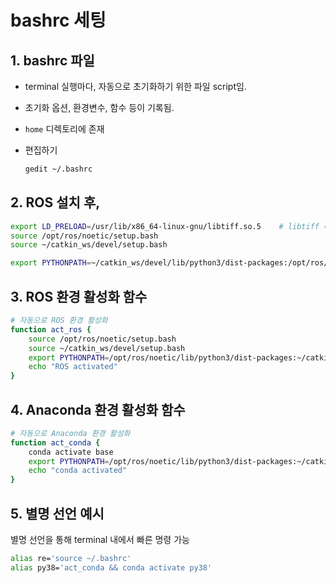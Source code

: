 # bashrc 세팅

## 1. bashrc 파일

* terminal 실행마다, 자동으로 초기화하기 위한 파일 script임.
* 초기화 옵션, 환경변수, 함수 등이 기록됨.
* `home` 디렉토리에 존재
*   편집하기

    ```bash
    gedit ~/.bashrc
    ```

&#x20;

## 2. ROS 설치 후,

```bash
export LD_PRELOAD=/usr/lib/x86_64-linux-gnu/libtiff.so.5    # libtiff 버전 충돌 방지(ROS <-> Conda)
source /opt/ros/noetic/setup.bash
source ~/catkin_ws/devel/setup.bash

export PYTHONPATH=~/catkin_ws/devel/lib/python3/dist-packages:/opt/ros/noetic/lib/python3/dist-packages
```

&#x20;

## 3. ROS 환경 활성화 함수

```bash
# 자동으로 ROS 환경 활성화
function act_ros {
    source /opt/ros/noetic/setup.bash
    source ~/catkin_ws/devel/setup.bash
    export PYTHONPATH=/opt/ros/noetic/lib/python3/dist-packages:~/catkin_ws/devel/lib/python3/dist-packages
    echo "ROS activated"
}
```

&#x20;

## 4. Anaconda 환경 활성화 함수

```bash
# 자동으로 Anaconda 환경 활성화
function act_conda {
    conda activate base
    export PYTHONPATH=/opt/ros/noetic/lib/python3/dist-packages:~/catkin_ws/devel/lib/python3/dist-packages:~/anaconda3/envs/py38/lib/python3.8/site-packages
    echo "conda activated"
}
```

&#x20;

## 5. 별명 선언 예시

별명 선언을 통해 terminal 내에서 빠른 명령 가능

```bash
alias re='source ~/.bashrc'
alias py38='act_conda && conda activate py38'
```
